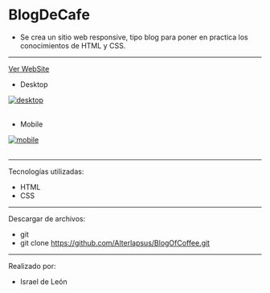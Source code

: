 # BlogDeCafe

- Se crea un sitio web responsive, tipo blog para poner en practica los conocimientos de HTML y CSS. 

---

<a href="https://blogcafealter.netlify.app/">Ver WebSite</a>

- Desktop

<a href="https://postimg.cc/rz2nXqYT" target="_blank"><img src="https://i.postimg.cc/8kjqv5R7/desktop.png" alt="desktop"/></a><br/><br/>

- Mobile

<a href="https://postimages.org/" target="_blank"><img src="https://i.postimg.cc/wxZnQp20/mobile.png" alt="mobile"/></a><br/><br/>

---

Tecnologías utilizadas:

- HTML 
- CSS

---

Descargar de archivos: 

- git 
- git clone https://github.com/Alterlapsus/BlogOfCoffee.git

---

Realizado por: 

- Israel de León 
